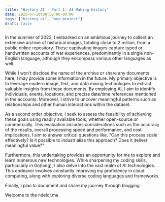 ```yaml
---
title: "History AI - Part I: AI Making History"
date: 2023-07-10T08:58:00-00:00
tags: ["history ai", "new project"]
draft: false
---
```


In the summer of 2023, I embarked on an ambitious journey to collect an extensive archive of historical images, totaling close to 2 million, from a public online repository. These captivating images capture typed or handwritten accounts of war experiences, predominantly in a single non-English language, although they encompass various other languages as well.

While I won't disclose the name of the archive or share any documents here, I may provide some information in the future. My primary objective is to leverage modern image, text, and data mining technologies to extract valuable insights from these documents. By employing AI, I aim to identify individuals, events, locations, and precise date/time references mentioned in the accounts. Moreover, I strive to uncover meaningful patterns such as relationships and other human interactions within the dataset.

As a second order objective, I seek to assess the feasibility of achieving these goals using readily available tools, whether open-source or commercially. This evaluation includes considerations such as the accuracy of the results, overall processing speed and performance, and cost implications. I aim to answer critical questions like, "Can this process scale effectively? Is it possible to industrialize this approach? Does it deliver meaningful value?"

Furthermore, this undertaking provides an opportunity for me to explore and learn numerous new technologies. While sharpening my coding skills, particularly in Go(lang), I also delve into the vast realm of AI technologies. This endeavor involves constantly improving my proficiency in cloud computing, along with exploring diverse coding languages and frameworks.

Finally, I plan to document and share my journey through blogging.

Welcome to the ndelor.me
